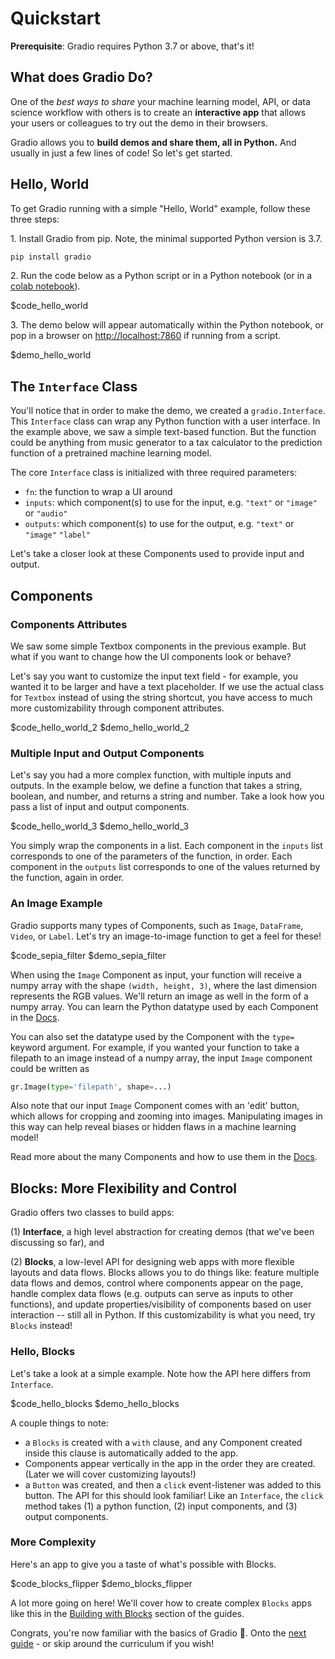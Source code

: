 # Quickstart

**Prerequisite**: Gradio requires Python 3.7 or above, that's it! 

## What does Gradio Do?

One of the *best ways to share* your machine learning model, API, or data science workflow with others is to create an **interactive app** that allows your users or colleagues to try out the demo in their browsers. 

Gradio allows you to **build demos and share them, all in Python.** And usually in just a few lines of code! So let's get started. 

## Hello, World

To get Gradio running with a simple "Hello, World" example, follow these three steps:

<span>1.</span> Install Gradio from pip. Note, the minimal supported Python version is 3.7.

```bash
pip install gradio
```

<span>2.</span> Run the code below as a Python script or in a Python notebook (or in a  [colab notebook](https://colab.research.google.com/drive/18ODkJvyxHutTN0P5APWyGFO_xwNcgHDZ?usp=sharing)).

$code_hello_world

<span>3.</span> The demo below will appear automatically within the Python notebook, or pop in a browser on  [http://localhost:7860](http://localhost:7860/)  if running from a script.

$demo_hello_world

## The `Interface` Class

You'll notice that in order to make the demo, we created a `gradio.Interface`. This `Interface` class can wrap any Python function with a user interface. In the example above, we saw a simple text-based function. But the function could be anything from music generator to a tax calculator to the prediction function of a pretrained machine learning model.

The core `Interface` class is initialized with three required parameters:

-   `fn`: the function to wrap a UI around
-   `inputs`: which component(s) to use for the input, e.g. `"text"` or `"image"` or `"audio"` 
-   `outputs`: which component(s) to use for the output, e.g. `"text"` or `"image"` `"label"`

Let's take a closer look at these Components used to provide input and output.

## Components

### Components Attributes

We saw some simple Textbox components in the previous example. But what if you want to change how the UI components look or behave?

Let's say you want to customize the input text field - for example, you wanted it to be larger and have a text placeholder. If we use the actual class for  `Textbox`  instead of using the string shortcut, you have access to much more customizability through component attributes.

$code_hello_world_2
$demo_hello_world_2

### Multiple Input and Output Components

Let's say you had a more complex function, with multiple inputs and outputs. In the example below, we define a function that takes a string, boolean, and number, and returns a string and number. Take a look how you pass a list of input and output components.

$code_hello_world_3
$demo_hello_world_3

You simply wrap the components in a list. Each component in the `inputs` list corresponds to one of the parameters of the function, in order. Each component in the `outputs` list corresponds to one of the values returned by the function, again in order. 

### An Image Example

Gradio supports many types of Components, such as `Image`, `DataFrame`, `Video`, or `Label`. Let's try an image-to-image function to get a feel for these! 

$code_sepia_filter
$demo_sepia_filter

When using the  `Image` Component as input, your function will receive a numpy array with the shape  `(width, height, 3)`, where the last dimension represents the RGB values. We'll return an image as well in the form of a numpy array. You can learn the Python datatype used by each Component in the [Docs](https://gradio.app/docs). 

You can also set the datatype used by the Component with the `type=` keyword argument. For example, if you wanted your function to take a filepath to an image instead of a numpy array, the input `Image` component could be written as

```python
gr.Image(type='filepath', shape=...)
```

Also note that our  input `Image` Component comes with an 'edit' button, which allows for cropping and zooming into images. Manipulating images in this way can help reveal biases or hidden flaws in a machine learning model!

Read more about the many Components and how to use them in the [Docs](https://gradio.app/docs).

## Blocks: More Flexibility and Control

Gradio offers two classes to build apps: 

(1) **Interface**, a high level abstraction for creating demos (that we've been discussing so far), and 

(2) **Blocks**, a low-level API for designing web apps with more flexible layouts and data flows. Blocks allows you to do things like: feature multiple data flows and demos, control where components appear on the page, handle complex data flows (e.g. outputs can serve as inputs to other functions), and update properties/visibility of components based on user interaction -- still all in Python. If this customizability is what you need, try `Blocks` instead! 

### Hello, Blocks

Let's take a look at a simple example. Note how the API here differs from `Interface`.

$code_hello_blocks
$demo_hello_blocks

A couple things to note:

- a `Blocks` is created with a `with` clause, and any Component created inside this clause is automatically added to the app.
- Components appear vertically in the app in the order they are created. (Later we will cover customizing layouts!)
- a `Button` was created, and then a `click` event-listener was added to this button. The API for this should look familiar! Like an `Interface`, the `click` method takes (1) a python function, (2) input components, and (3) output components. 

### More Complexity

Here's an app to give you a taste of what's possible with Blocks.

$code_blocks_flipper
$demo_blocks_flipper

A lot more going on here! We'll cover how to create complex `Blocks` apps like this in the [Building with Blocks](/building_with_blocks) section of the guides. 

Congrats, you're now familiar with the basics of Gradio 🥳. Onto the [next guide](https://gradio.app/key_features) - or skip around the curriculum if you wish!